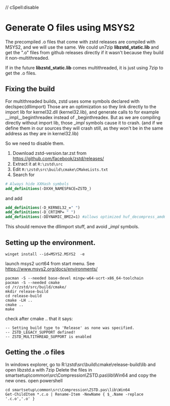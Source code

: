 // cSpell:disable

# Generate O files using MSYS2

The precompiled .o files that come with zstd releases are compiled with MSYS2, and we will use the same.
We could un7zip **libzstd_static.lib** and get the ".o" files from github releases directly if it wasn't because they build it non-multithreaded.

If in the future **libzstd_static.lib** comes multithreaded, it is just using 7zip to get the .o files.
 
## Fixing the build
For multithreaded builds, zstd uses some symbols declared with declspec(dllimport)
Those are an optimization so they link directly to the import lib for kernel32.dll (kernel32.lib),
and generate calls to for example __impl__beginthreadex instead of _beginthreadex. 
But as we are compiling directly without import lib, those __impl_ symbols cause it to crash. 
(and if we define them in our sources they will crash still, as they won't be in the same address as they are in kernel32.lib)

So we need to disable them.
1. Download zstd-version.tar.zst from https://github.com/facebook/zstd/releases/  
2. Extract it at `R:\zstd\src`
3. Edit `R:\zstd\src\build\cmake\CMakeLists.txt`
4. Search for
```cmake
# Always hide XXHash symbols
add_definitions(-DXXH_NAMESPACE=ZSTD_)
```
and add
```cmake
add_definitions(-D_KERNEL32_=" ")
add_definitions(-D_CRTIMP= " ")
add_definitions(-DDYNAMIC_BMI2=1) #allows optimized huf_decompress_amd64.o 
```
This should remove the dllimport stuff, and avoid __impl_ symbols.

## Setting up the environment.


 ```shell
 winget install --id=MSYS2.MSYS2  -e
 ```

launch msys2 ucrt64 from start menu. See https://www.msys2.org/docs/environments/


```shell
pacman -S --needed base-devel mingw-w64-ucrt-x86_64-toolchain
pacman -S --needed cmake
cd /r/zstd/src/build/cmake/
mkdir release-build
cd release-build
cmake -LH ..
cmake ..
make
```

check after cmake .. that it says:
```
-- Setting build type to 'Release' as none was specified.
-- ZSTD_LEGACY_SUPPORT defined!
-- ZSTD_MULTITHREAD_SUPPORT is enabled
```

## Getting the .o files
In windows explorer, go to R:\zstd\src\build\cmake\release-build\lib and open libzstd.a with 7zip
Delete the files in smartsetup\common\src\Compression\ZSTD.pas\lib\Win64 and copy the new ones.
open powershell
```shell
cd smartsetup\common\src\Compression\ZSTD.pas\lib\Win64
Get-ChildItem *.c.o | Rename-Item -NewName { $_.Name -replace '.c.o','.o' }
```